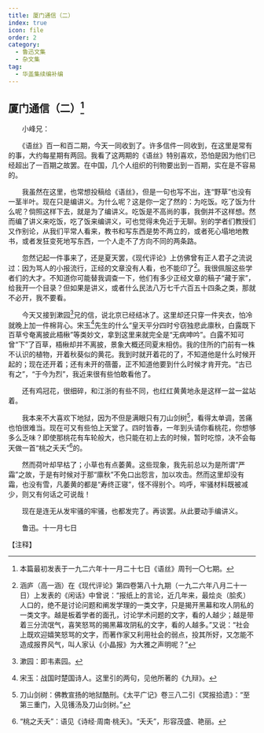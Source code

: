 ```yaml
---
title: 厦门通信（二）
index: true
icon: file
order: 2
category:
  - 鲁迅文集
  - 杂文集
tag:  
  - 华盖集续编补编
---
```


## 厦门通信（二）[^①]

　　小峰兄：

　　《语丝》百一和百二期，今天一同收到了。许多信件一同收到，在这里是常有的事，大约每星期有两回。我看了这两期的《语丝》特别喜欢，恐怕是因为他们已经超出了一百期之故罢。在中国，几个人组织的刊物要出到一百期，实在是不容易的。

　　我虽然在这里，也常想投稿给《语丝》，但是一句也写不出，连“野草”也没有一茎半叶。现在只是编讲义。为什么呢？这是你一定了然的：为吃饭。吃了饭为什么呢？倘照这样下去，就是为了编讲义。吃饭是不高尚的事，我倒并不这样想。然而编了讲义来吃饭，吃了饭来编讲义，可也觉得未免近于无聊。别的学者们教授们又作别论，从我们平常人看来，教书和写东西是势不两立的，或者死心塌地地教书，或者发狂变死地写东西，一个人走不了方向不同的两条路。

　　忽然记起一件事来了，还是夏天罢，《现代评论》上仿佛曾有正人君子之流说过：因为骂人的小报流行，正经的文章没有人看，也不能印了[^②]。我很佩服这些学者们的大才。不知道你可能替我调查一下，他们有多少正经文章的稿子“藏于家”，给我开一个目录？但如果是讲义，或者什么民法八万七千六百五十四条之类，那就不必开，我不要看。

　　今天又接到漱园[^③]兄的信，说北京已经结冰了。这里却还只穿一件夹衣，怕冷就晚上加一件棉背心。宋玉[^④]先生的什么“皇天平分四时兮窃独悲此廪秋，白露既下百草兮奄离披此梧楸”等类妙文，拿到这里来就完全是“无病呻吟”。白露不知可曾“下”了百草，梧楸却并不离披，景象大概还同夏末相仿。我的住所的门前有一株不认识的植物，开着秋葵似的黄花。我到时就开着花的了，不知道他是什么时候开起的；现在还开着；还有未开的蓓蕾，正不知道他要到什么时候才肯开完。“古已有之”，“于今为烈”，我近来很有些怕敢看他了。

　　还有鸡冠花，很细碎，和江浙的有些不同，也红红黄黄地永是这样一盆一盆站着。

　　我本来不大喜欢下地狱，因为不但是满眼只有刀山剑树[^⑤]，看得太单调，苦痛也怕很难当。现在可又有些怕上天堂了。四时皆春，一年到头请你看桃花，你想够多么乏味？即使那桃花有车轮般大，也只能在初上去的时候，暂时吃惊，决不会每天做一首“桃之夭夭”[^⑥]的。

　　然而荷叶却早枯了；小草也有点萎黄。这些现象，我先前总以为是所谓“严霜”之故，于是有时候对于那“廪秋”不免口出怨言，加以攻击。然而这里却没有霜，也没有雪，凡萎黄的都是“寿终正寝”，怪不得别个。呜呼，牢骚材料既被减少，则又有何话之可说哉！

　　现在是连无从发牢骚的牢骚，也都发完了。再谈罢。从此要动手编讲义。

　　鲁迅。十一月七日

【注释】

[^①]:本篇最初发表于一九二六年十一月二十七日《语丝》周刊一〇七期。

[^②]:涵庐（高一涵）在《现代评论》第四卷第八十九期（一九二六年八月二十一日）上发表的《闲话》中曾说：“报纸上的言论，近几年来，最烩炎（脍炙）人口的，绝不是讨论问题和阐发学理的一类文字，只是揭开黑幕和攻人阴私的一类文字。越是板着学者的面孔，讨论学术问题的文字，看的人越少；越是带着三分流氓气，喜笑怒骂的揭黑幕攻阴私的文字，看的人越多。”又说：“社会上既欢迎嬉笑怒骂的文字，而著作家又利用社会的弱点，投其所好，又怎能不造成报界风气，叫人家认《小晶报》为大雅之声明呢？”

[^③]:漱园：即韦素园。

[^④]:宋玉：战国时楚国诗人。这里引的两句，见他所著的《九辩》。

[^⑤]:刀山剑树：佛教宣扬的地狱酷刑。《太平广记》卷三八二引《冥报拾遗》：“至第三重门，入见镬汤及刀山剑树。”

[^⑥]:“桃之夭夭”：语见《诗经·周南·桃夭》。“夭夭”，形容茂盛、艳丽。
